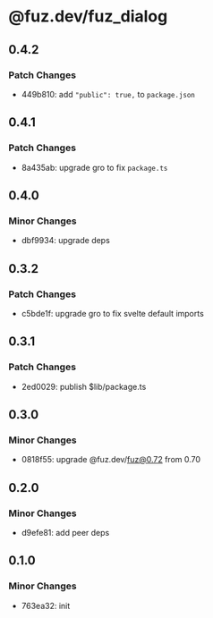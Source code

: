 # @fuz.dev/fuz_dialog

## 0.4.2

### Patch Changes

- 449b810: add `"public": true,` to `package.json`

## 0.4.1

### Patch Changes

- 8a435ab: upgrade gro to fix `package.ts`

## 0.4.0

### Minor Changes

- dbf9934: upgrade deps

## 0.3.2

### Patch Changes

- c5bde1f: upgrade gro to fix svelte default imports

## 0.3.1

### Patch Changes

- 2ed0029: publish $lib/package.ts

## 0.3.0

### Minor Changes

- 0818f55: upgrade @fuz.dev/fuz@0.72 from 0.70

## 0.2.0

### Minor Changes

- d9efe81: add peer deps

## 0.1.0

### Minor Changes

- 763ea32: init
